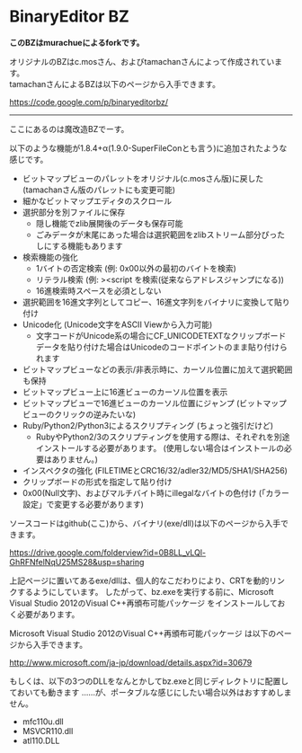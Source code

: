 ﻿BinaryEditor BZ
===============

**このBZはmurachueによるforkです。**

オリジナルのBZはc.mosさん、およびtamachanさんによって作成されています。   
tamachanさんによるBZは以下のページから入手できます。

https://code.google.com/p/binaryeditorbz/

---

ここにあるのは魔改造BZでーす。

以下のような機能が1.8.4+α(1.9.0-SuperFileConとも言う)に追加されたような感じです。

* ビットマップビューのパレットをオリジナル(c.mosさん版)に戻した (tamachanさん版のパレットにも変更可能)
* 細かなビットマップエディタのスクロール
* 選択部分を別ファイルに保存
  * 隠し機能でzlib展開後のデータも保存可能
  * ごみデータが末尾にあった場合は選択範囲をzlibストリーム部分ぴったしにする機能もあります
* 検索機能の強化
  * 1バイトの否定検索 (例: 0x00以外の最初のバイトを検索)
  * リテラル検索 (例: ><script を検索(従来ならアドレスジャンプになる))
  * 16進検索時スペースを必須としない
* 選択範囲を16進文字列としてコピー、16進文字列をバイナリに変換して貼り付け
* Unicode化 (Unicode文字をASCII Viewから入力可能)
  * 文字コードがUnicode系の場合にCF_UNICODETEXTなクリップボードデータを貼り付けた場合はUnicodeのコードポイントのまま貼り付けられます
* ビットマップビューなどの表示/非表示時に、カーソル位置に加えて選択範囲も保持
* ビットマップビュー上に16進ビューのカーソル位置を表示
* ビットマップビューで16進ビューのカーソル位置にジャンプ (ビットマップビューのクリックの逆みたいな)
* Ruby/Python2/Python3によるスクリプティング (ちょっと強引だけど)
  * RubyやPython2/3のスクリプティングを使用する際は、それぞれを別途インストールする必要があります。
    (使用しない場合はインストールの必要はありません。)
* インスペクタの強化 (FILETIMEとCRC16/32/adler32/MD5/SHA1/SHA256)
* クリップボードの形式を指定して貼り付け
* 0x00(Null文字)、およびマルチバイト時にillegalなバイトの色付け (「カラー設定」で変更する必要があります)

ソースコードはgithub(ここ)から、バイナリ(exe/dll)は以下のページから入手できます。

https://drive.google.com/folderview?id=0B8LL_vLQl-GhRFNfelNqU25MS28&usp=sharing

上記ページに置いてあるexe/dllは、個人的なこだわりにより、CRTを動的リンクするようにしています。
したがって、bz.exeを実行する前に、Microsoft Visual Studio 2012のVisual C++再頒布可能パッケージ をインストールしておく必要があります。

Microsoft Visual Studio 2012のVisual C++再頒布可能パッケージ は以下のページから入手できます。

http://www.microsoft.com/ja-jp/download/details.aspx?id=30679

もしくは、以下の3つのDLLをなんとかしてbz.exeと同じディレクトリに配置しておいても動きます
……が、ポータブルな感じにしたい場合以外はおすすめしません。

* mfc110u.dll
* MSVCR110.dll
* atl110.DLL

